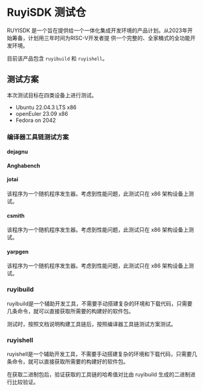 # RuyiSDK 测试仓

RUYISDK 是一个旨在提供给一个一体化集成开发环境的产品计划。从2023年开始筹备，计划用三年时间为RISC-V开发者提 供一个完整的、全家桶式的全功能开发环境。

目前该产品包含 `ruyibuild` 和 `ruyishell`。

## 测试方案

本次测试目标在四类设备上进行测试。

- Ubuntu 22.04.3 LTS x86
- openEuler 23.09 x86
- Fedora on 2042

### 编译器工具链测试方案

#### dejagnu

#### Anghabench

#### jotai

该程序为一个随机程序发生器。考虑到性能问题，此测试只在 x86 架构设备上测试。

#### csmith

该程序为一个随机程序发生器。考虑到性能问题，此测试只在 x86 架构设备上测试。

#### yarpgen

该程序为一个随机程序发生器。考虑到性能问题，此测试只在 x86 架构设备上测试。

### ruyibuild

ruyibuild是一个辅助开发工具，不需要手动搭建复杂的环境和下载代码，只需要几条命令，就可以直接获取所需要的构建好的软件包。

测试时，按照文档说明构建工具链后，按照编译器工具链测试方案测试。

### ruyishell

ruyishell是一个辅助开发工具，不需要手动搭建复杂的环境和下载代码，只需要几条命令，就可以直接获取所需要的构建好的软件包。

在获取二进制包后，验证获取的工具链的哈希值对比由 ruyibuild 生成的二进制进行比较验证。
